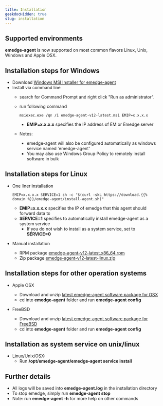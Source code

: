 ```yaml
---
title: Installation
geekdocHidden: true
slug: installation
---
```

## Supported environments
**emedge-agent** is now supported on most common flavors Linux, Unix, Windows and Apple OSX.

## Installation steps for Windows
  - Download <a href="https://download.{{% domain %}}/emedge-agent/emedge-agent-v12-latest.msi" target="_blank">Windows MSI Installer for emedge-agent</a>
- Install via command line
  - search for Command Prompt and right click "Run as administrator".
  - run following command
    ```
    msiexec.exe /qn /i emedge-agent-v12-latest.msi EMIP=x.x.x.x
    ```
    * **EMIP=x.x.x.x** specifies the IP address of EM or Emedge server

  - Notes:
    * emedge-agent will also be configured automatically as windows service named 'emedge-agent'
    * You may also use Windows Group Policy to remotely install software in bulk

## Installation steps for Linux
  - One liner installation

        EMIP=x.x.x.x SERVICE=1 sh -c "$(curl -skL https://download.{{% domain %}}/emedge-agent/install-agent.sh)"
    * **EMIP=x.x.x.x** specifies the IP of emedge that this agent should forward data to
    * **SERVICE=1** specifies to automatically install emedge-agent as a system service
      * If you do not wish to install as a system service, set to **SERVICE=0**

  - Manual installation
    - RPM package <a href="https://download.{{% domain %}}/emedge-agent/emedge-agent-v12-latest.x86_64.rpm" target="_blank">emedge-agent-v12-latest.x86_64.rpm</a>
    - Zip package <a href="https://download.{{% domain %}}/emedge-agent/emedge-agent-v12-latest-linux.zip" target="_blank">emedge-agent-v12-latest-linux.zip</a>

## Installation steps for other operation systems
  - Apple OSX
    - Download and unzip <a href="https://download.{{% domain %}}/emedge-agent/emedge-agent-v12-latest-osx.zip" target="_blank">latest emedge-agent software package for OSX</a>
    - cd into **emedge-agent** folder and run **emedge-agent config**

  - FreeBSD
    - Download and unzip <a href="https://download.{{% domain %}}/emedge-agent/emedge-agent-v12-latest-freebsd.zip" target="_blank">latest emedge-agent software package for FreeBSD</a>
    - cd into **emedge-agent** folder and run **emedge-agent config**

## Installation as system service on unix/linux
  - Linux/Unix/OSX:
    - Run **/opt/emedge-agent/emedge-agent service install**

## Further details
  - All logs will be saved into **emedge-agent.log** in the installation directory
  - To stop emedge, simply run **emedge-agent stop**
  - Note: run **emedge-agent -h** for more help on other commands
  <!--
  - <a href="https://download.{{% domain %}}/emedge-agent/change_logs.txt" target="_blank">Change logs</a>
  -->

